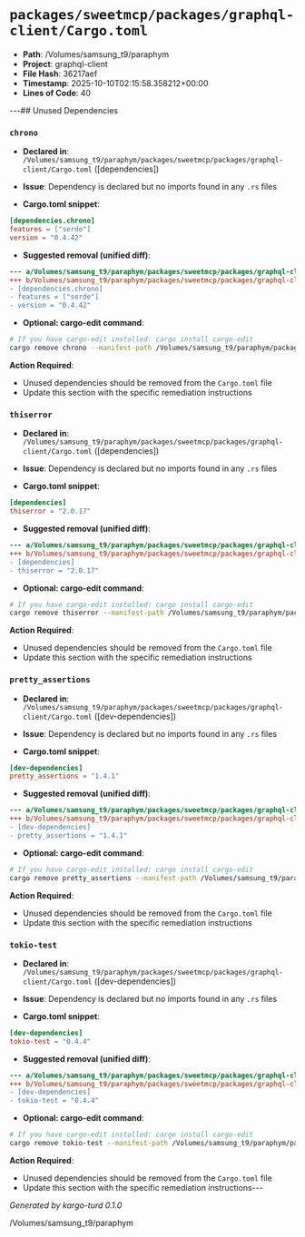 # `packages/sweetmcp/packages/graphql-client/Cargo.toml`

- **Path**: /Volumes/samsung_t9/paraphym
- **Project**: graphql-client
- **File Hash**: 36217aef  
- **Timestamp**: 2025-10-10T02:15:58.358212+00:00  
- **Lines of Code**: 40

---## Unused Dependencies
### `chrono`

- **Declared in**: `/Volumes/samsung_t9/paraphym/packages/sweetmcp/packages/graphql-client/Cargo.toml` ([dependencies])
- **Issue**: Dependency is declared but no imports found in any `.rs` files

- **Cargo.toml snippet**:
```toml
[dependencies.chrono]
features = ["serde"]
version = "0.4.42"
```

- **Suggested removal (unified diff)**:
```diff
--- a/Volumes/samsung_t9/paraphym/packages/sweetmcp/packages/graphql-client/Cargo.toml
+++ b/Volumes/samsung_t9/paraphym/packages/sweetmcp/packages/graphql-client/Cargo.toml
- [dependencies.chrono]
- features = ["serde"]
- version = "0.4.42"
```

- **Optional: cargo-edit command**:
```bash
# If you have cargo-edit installed: cargo install cargo-edit
cargo remove chrono --manifest-path /Volumes/samsung_t9/paraphym/packages/sweetmcp/packages/graphql-client/Cargo.toml
```

**Action Required**:
- Unused dependencies should be removed from the `Cargo.toml` file
- Update this section with the specific remediation instructions
### `thiserror`

- **Declared in**: `/Volumes/samsung_t9/paraphym/packages/sweetmcp/packages/graphql-client/Cargo.toml` ([dependencies])
- **Issue**: Dependency is declared but no imports found in any `.rs` files

- **Cargo.toml snippet**:
```toml
[dependencies]
thiserror = "2.0.17"
```

- **Suggested removal (unified diff)**:
```diff
--- a/Volumes/samsung_t9/paraphym/packages/sweetmcp/packages/graphql-client/Cargo.toml
+++ b/Volumes/samsung_t9/paraphym/packages/sweetmcp/packages/graphql-client/Cargo.toml
- [dependencies]
- thiserror = "2.0.17"
```

- **Optional: cargo-edit command**:
```bash
# If you have cargo-edit installed: cargo install cargo-edit
cargo remove thiserror --manifest-path /Volumes/samsung_t9/paraphym/packages/sweetmcp/packages/graphql-client/Cargo.toml
```

**Action Required**:
- Unused dependencies should be removed from the `Cargo.toml` file
- Update this section with the specific remediation instructions
### `pretty_assertions`

- **Declared in**: `/Volumes/samsung_t9/paraphym/packages/sweetmcp/packages/graphql-client/Cargo.toml` ([dev-dependencies])
- **Issue**: Dependency is declared but no imports found in any `.rs` files

- **Cargo.toml snippet**:
```toml
[dev-dependencies]
pretty_assertions = "1.4.1"
```

- **Suggested removal (unified diff)**:
```diff
--- a/Volumes/samsung_t9/paraphym/packages/sweetmcp/packages/graphql-client/Cargo.toml
+++ b/Volumes/samsung_t9/paraphym/packages/sweetmcp/packages/graphql-client/Cargo.toml
- [dev-dependencies]
- pretty_assertions = "1.4.1"
```

- **Optional: cargo-edit command**:
```bash
# If you have cargo-edit installed: cargo install cargo-edit
cargo remove pretty_assertions --manifest-path /Volumes/samsung_t9/paraphym/packages/sweetmcp/packages/graphql-client/Cargo.toml
```

**Action Required**:
- Unused dependencies should be removed from the `Cargo.toml` file
- Update this section with the specific remediation instructions
### `tokio-test`

- **Declared in**: `/Volumes/samsung_t9/paraphym/packages/sweetmcp/packages/graphql-client/Cargo.toml` ([dev-dependencies])
- **Issue**: Dependency is declared but no imports found in any `.rs` files

- **Cargo.toml snippet**:
```toml
[dev-dependencies]
tokio-test = "0.4.4"
```

- **Suggested removal (unified diff)**:
```diff
--- a/Volumes/samsung_t9/paraphym/packages/sweetmcp/packages/graphql-client/Cargo.toml
+++ b/Volumes/samsung_t9/paraphym/packages/sweetmcp/packages/graphql-client/Cargo.toml
- [dev-dependencies]
- tokio-test = "0.4.4"
```

- **Optional: cargo-edit command**:
```bash
# If you have cargo-edit installed: cargo install cargo-edit
cargo remove tokio-test --manifest-path /Volumes/samsung_t9/paraphym/packages/sweetmcp/packages/graphql-client/Cargo.toml
```

**Action Required**:
- Unused dependencies should be removed from the `Cargo.toml` file
- Update this section with the specific remediation instructions---

*Generated by kargo-turd 0.1.0*

/Volumes/samsung_t9/paraphym